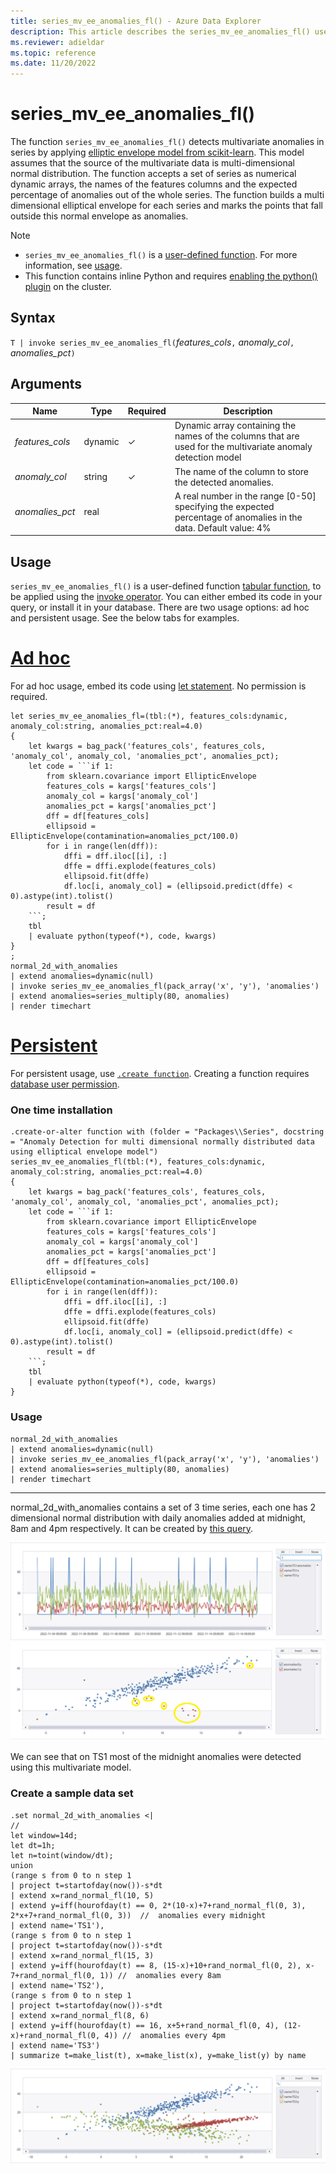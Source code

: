```yaml
---
title: series_mv_ee_anomalies_fl() - Azure Data Explorer
description: This article describes the series_mv_ee_anomalies_fl() user-defined function in Azure Data Explorer.
ms.reviewer: adieldar
ms.topic: reference
ms.date: 11/20/2022
---
```

# series_mv_ee_anomalies_fl()

The function `series_mv_ee_anomalies_fl()` detects multivariate anomalies in series by applying [elliptic envelope model from scikit-learn](https://scikit-learn.org/stable/modules/generated/sklearn.covariance.EllipticEnvelope.html). This model assumes that the source of the multivariate data is multi-dimensional normal distribution. The function accepts a set of series as numerical dynamic arrays, the names of the features columns and the expected percentage of anomalies out of the whole series. The function builds a multi dimensional elliptical envelope for each series and marks the points that fall outside this normal envelope as anomalies.

> [!NOTE]
> * `series_mv_ee_anomalies_fl()` is a [user-defined function](../query/functions/user-defined-functions.md). For more information, see [usage](#usage).
> * This function contains inline Python and requires [enabling the python() plugin](../query/pythonplugin.md#enable-the-plugin) on the cluster.

## Syntax

`T | invoke series_mv_ee_anomalies_fl(`*features_cols*`,` *anomaly_col*`,` *anomalies_pct*`)`
  
## Arguments

| Name | Type | Required | Description |
|--|--|--|--|
| *features_cols* | dynamic | &check; | Dynamic array containing the names of the columns that are used for the multivariate anomaly detection model |
| *anomaly_col* | string | &check; | The name of the column to store the detected anomalies. |
| *anomalies_pct* | real | | A real number in the range [0-50] specifying the expected percentage of anomalies in the data. Default value: 4% |


## Usage

`series_mv_ee_anomalies_fl()` is a user-defined function [tabular function](../query/functions/user-defined-functions.md#tabular-function), to be applied using the [invoke operator](../query/invokeoperator.md). You can either embed its code in your query, or install it in your database. There are two usage options: ad hoc and persistent usage. See the below tabs for examples.

# [Ad hoc](#tab/adhoc)

For ad hoc usage, embed its code using [let statement](../query/letstatement.md). No permission is required.

<!-- csl: https://help.kusto.windows.net/Samples -->
```kusto
let series_mv_ee_anomalies_fl=(tbl:(*), features_cols:dynamic, anomaly_col:string, anomalies_pct:real=4.0)
{
    let kwargs = bag_pack('features_cols', features_cols, 'anomaly_col', anomaly_col, 'anomalies_pct', anomalies_pct);
    let code = ```if 1:
        from sklearn.covariance import EllipticEnvelope
        features_cols = kargs['features_cols']
        anomaly_col = kargs['anomaly_col']
        anomalies_pct = kargs['anomalies_pct']
        dff = df[features_cols]
        ellipsoid = EllipticEnvelope(contamination=anomalies_pct/100.0)
        for i in range(len(dff)):
            dffi = dff.iloc[[i], :]
            dffe = dffi.explode(features_cols)
            ellipsoid.fit(dffe)
            df.loc[i, anomaly_col] = (ellipsoid.predict(dffe) < 0).astype(int).tolist()
        result = df
    ```;
    tbl
    | evaluate python(typeof(*), code, kwargs)
}
;
normal_2d_with_anomalies
| extend anomalies=dynamic(null)
| invoke series_mv_ee_anomalies_fl(pack_array('x', 'y'), 'anomalies')
| extend anomalies=series_multiply(80, anomalies)
| render timechart
```

# [Persistent](#tab/persistent)

For persistent usage, use [`.create function`](../management/create-function.md).  Creating a function requires [database user permission](../management/access-control/role-based-authorization.md).

### One time installation

<!-- csl: https://help.kusto.windows.net/Samples -->
```kusto
.create-or-alter function with (folder = "Packages\\Series", docstring = "Anomaly Detection for multi dimensional normally distributed data using elliptical envelope model")
series_mv_ee_anomalies_fl(tbl:(*), features_cols:dynamic, anomaly_col:string, anomalies_pct:real=4.0)
{
    let kwargs = bag_pack('features_cols', features_cols, 'anomaly_col', anomaly_col, 'anomalies_pct', anomalies_pct);
    let code = ```if 1:
        from sklearn.covariance import EllipticEnvelope
        features_cols = kargs['features_cols']
        anomaly_col = kargs['anomaly_col']
        anomalies_pct = kargs['anomalies_pct']
        dff = df[features_cols]
        ellipsoid = EllipticEnvelope(contamination=anomalies_pct/100.0)
        for i in range(len(dff)):
            dffi = dff.iloc[[i], :]
            dffe = dffi.explode(features_cols)
            ellipsoid.fit(dffe)
            df.loc[i, anomaly_col] = (ellipsoid.predict(dffe) < 0).astype(int).tolist()
        result = df
    ```;
    tbl
    | evaluate python(typeof(*), code, kwargs)
}
```

### Usage

<!-- csl: https://help.kusto.windows.net/Samples -->
```kusto
normal_2d_with_anomalies
| extend anomalies=dynamic(null)
| invoke series_mv_ee_anomalies_fl(pack_array('x', 'y'), 'anomalies')
| extend anomalies=series_multiply(80, anomalies)
| render timechart
```

---

normal_2d_with_anomalies contains a set of 3 time series, each one has 2 dimensional normal distribution with daily anomalies added at midnight, 8am and 4pm respectively. It can be created by [this query](#creating-the-sample-data-set).

![Graph showing multivariate anomalies on a time chart.](images/series-mv-ee-anomalies-fl/mv-ee-anomalies-example-1.png)
![Graph showing multivariate anomalies on a scatter chart.](images/series-mv-ee-anomalies-fl/mv-ee-anomalies-example-1a.png)

We can see that on TS1 most of the midnight anomalies were detected using this multivariate model.

### Create a sample data set

<!-- csl: https://help.kusto.windows.net/Samples -->
```kusto
.set normal_2d_with_anomalies <|
//
let window=14d;
let dt=1h;
let n=toint(window/dt);
union
(range s from 0 to n step 1
| project t=startofday(now())-s*dt
| extend x=rand_normal_fl(10, 5)
| extend y=iff(hourofday(t) == 0, 2*(10-x)+7+rand_normal_fl(0, 3), 2*x+7+rand_normal_fl(0, 3))  //  anomalies every midnight
| extend name='TS1'),
(range s from 0 to n step 1
| project t=startofday(now())-s*dt
| extend x=rand_normal_fl(15, 3)
| extend y=iff(hourofday(t) == 8, (15-x)+10+rand_normal_fl(0, 2), x-7+rand_normal_fl(0, 1)) //  anomalies every 8am
| extend name='TS2'),
(range s from 0 to n step 1
| project t=startofday(now())-s*dt
| extend x=rand_normal_fl(8, 6)
| extend y=iff(hourofday(t) == 16, x+5+rand_normal_fl(0, 4), (12-x)+rand_normal_fl(0, 4)) //  anomalies every 4pm
| extend name='TS3')
| summarize t=make_list(t), x=make_list(x), y=make_list(y) by name
```

![Scatter chart of the sample data set.](images/series-mv-ee-anomalies-fl/mv-ee-anomalies-sample-data.png)
